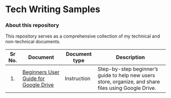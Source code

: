 # Tech Writing Samples
### About this repository
This repository serves as a comprehensive collection of my technical and non-technical documents. 

| Sr No. | Document | Document type | Description |
|:------:|---|---|---|
| <p align="center">1.</p> | [Beginners User Guide for Google Drive](https://github.com/Suhas-Kadhane/TechWritingSamples/wiki/Beginner%E2%80%99s-User-Guide-for-Google-Drive) | Instruction | Step-by-step beginner’s guide to help new users store, organize, and share files using Google Drive. |

